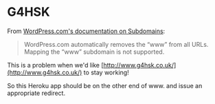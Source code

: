 # G4HSK

From [WordPress.com's documentation on Subdomains](http://en.support.wordpress.com/domains/map-subdomain/):

> WordPress.com automatically removes the “www” from all URLs. Mapping the “www” subdomain is not supported.

This is a problem when we'd like [http://www.g4hsk.co.uk/](http://www.g4hsk.co.uk/) to stay working!

So this Heroku app should be on the other end of www. and issue an appropriate redirect.
